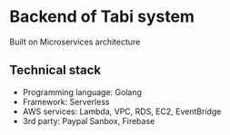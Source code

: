 # Backend of Tabi system
Built on Microservices architecture 

## Technical stack

- Programming language: Golang
- Framework: Serverless
- AWS services: Lambda, VPC, RDS, EC2, EventBridge
- 3rd party: Paypal Sanbox, Firebase